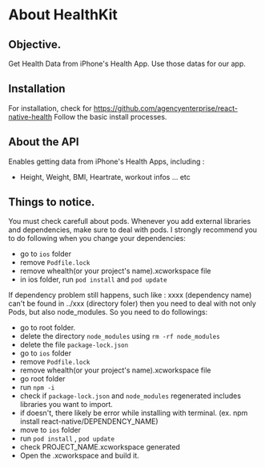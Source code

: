 
# About HealthKit

## Objective.
Get Health Data from iPhone's Health App. Use those datas for our app.

## Installation
For installation, check for https://github.com/agencyenterprise/react-native-health 
Follow the basic install processes.

## About the API
Enables getting data from iPhone's Health Apps, including :
- Height, Weight, BMI, Heartrate, workout infos ... etc

## 


## Things to notice.

You must check carefull about pods.
Whenever you add external libraries and dependencies, make sure to deal with pods.
I strongly recommend you to do following when you change your dependencies:
- go to ```ios``` folder
- remove ```Podfile.lock```
- remove whealth(or your project's name).xcworkspace file
- in ios folder, run ```pod install``` and ```pod update```

If dependency problem still happens, such like :
xxxx (dependency name) can't be found in ../xxx (directory foler)
then you need to deal with not only Pods, but also node_modules.
So you need to do followings:

- go to root folder.
- delete the directory ```node_modules``` using ```rm -rf node_modules```
- delete the file ```package-lock.json```
- go to ```ios``` folder
- remove ```Podfile.lock```
- remove whealth(or your project's name).xcworkspace file
- go root folder
- run ```npm -i```
- check if ```package-lock.json``` and ```node_modules``` regenerated includes libraries you want to import.
- if doesn't, there likely be error while installing with terminal. (ex. npm install react-native/DEPENDENCY_NAME)
- move to ```ios``` folder
- run ```pod install``` , ```pod update```
- check PROJECT_NAME.xcworkspace generated
- Open the .xcworkspace and build it.

